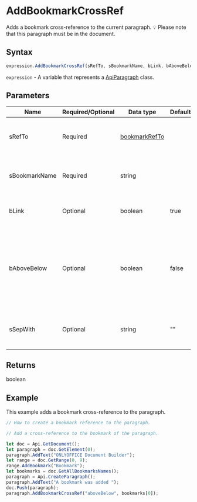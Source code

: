 # AddBookmarkCrossRef

Adds a bookmark cross-reference to the current paragraph.
💡 Please note that this paragraph must be in the document.

## Syntax

```javascript
expression.AddBookmarkCrossRef(sRefTo, sBookmarkName, bLink, bAboveBelow, sSepWith);
```

`expression` - A variable that represents a [ApiParagraph](../ApiParagraph.md) class.

## Parameters

| **Name** | **Required/Optional** | **Data type** | **Default** | **Description** |
| ------------- | ------------- | ------------- | ------------- | ------------- |
| sRefTo | Required | [bookmarkRefTo](../../Enumeration/bookmarkRefTo.md) |  | The text or numeric value of a bookmark reference you want to insert. |
| sBookmarkName | Required | string |  | The name of the bookmark to be referred to (must be in the document). |
| bLink | Optional | boolean | true | Specifies if the reference will be inserted as a hyperlink. |
| bAboveBelow | Optional | boolean | false | Specifies if the above/below words indicating the position of the reference should be included (don't used with the "text" and "aboveBelow" sRefType). |
| sSepWith | Optional | string | "" | A number separator (used only with the "fullCtxParaNum" sRefType). |

## Returns

boolean

## Example

This example adds a bookmark cross-reference to the paragraph.

```javascript editor-docx
// How to create a bookmark reference to the paragraph.

// Add a cross-reference to the bookmark of the paragraph.

let doc = Api.GetDocument(); 
let paragraph = doc.GetElement(0); 
paragraph.AddText("ONLYOFFICE Document Builder"); 
let range = doc.GetRange(0, 9); 
range.AddBookmark("Bookmark");
let bookmarks = doc.GetAllBookmarksNames();
paragraph = Api.CreateParagraph();
paragraph.AddText("A bookmark was added ");
doc.Push(paragraph);
paragraph.AddBookmarkCrossRef("aboveBelow", bookmarks[0]);
```
